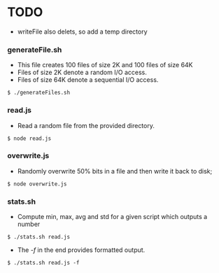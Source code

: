 # TODO

- writeFile also delets, so add a temp directory

### generateFile.sh

- This file creates 100 files of size 2K and 100 files of size 64K
- Files of size 2K denote a random I/O access.
- Files of size 64K denote a sequential I/O access.

```shell
$ ./generateFiles.sh
```

### read.js

- Read a random file from the provided directory.

```shell
$ node read.js
```

### overwrite.js

- Randomly overwrite 50% bits in a file and then write it back to disk;

```shell
$ node overwrite.js
```

### stats.sh

- Compute min, max, avg and std for a given script which outputs a number

```shell
$ ./stats.sh read.js
```

- The *-f* in the end provides formatted output.

```shell
$ ./stats.sh read.js -f
```
